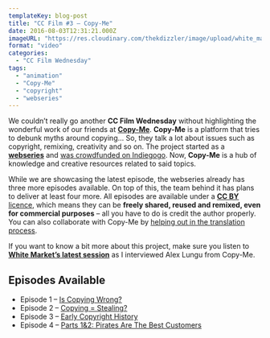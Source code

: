 ```yaml
---
templateKey: blog-post
title: "CC Film #3 – Copy-Me"
date: 2016-08-03T12:31:21.000Z
imageURL: "https://res.cloudinary.com/thekdizzler/image/upload/white_market/2016/07/COPYME_featured.jpg"
format: "video"
categories:
  - "CC Film Wednesday"
tags:
  - "animation"
  - "Copy-Me"
  - "copyright"
  - "webseries"
---
```

We couldn’t really go another **CC Film Wednesday** without highlighting the wonderful work of our friends at [**Copy-Me**](http://copy-me.org/). **Copy-Me** is a platform that tries to debunk myths around copying… So, they talk a lot about issues such as copyright, remixing, creativity and so on. The project started as a **[webseries](http://copy-me.org/category/web-series/)** and [was crowdfunded on Indiegogo](http://copy-me.org/2014/04/copy-me-indiegogo-crowdfunded-web-series-on-copyright/). Now, **Copy-Me** is a hub of knowledge and creative resources related to said topics.

While we are showcasing the latest episode, the webseries already has three more episodes available. On top of this, the team behind it has plans to deliver at least four more. All episodes are available under a [**CC BY** licence](https://creativecommons.org/licenses/by/3.0/), which means they can be **freely shared, reused and remixed, even for commercial purposes** – all you have to do is credit the author properly. You can also collaborate with Copy-Me by [helping out in the translation process](http://copy-me.org/contribute/copy-webseries-subtitles/).

If you want to know a bit more about this project, make sure you listen to [**White Market’s latest session**](http://www.whitemarketpodcast.co.uk/podcasts/2016/07/28/3-03-copy-me-copy-you/) as I interviewed Alex Lungu from Copy-Me.

Episodes Available
------------------

*   Episode 1 – [Is Copying Wrong?](http://copy-me.org/2014/04/webseries-copyright-episode-1-copying-wrong/)
*   Episode 2 – [Copying = Stealing?](http://copy-me.org/2014/05/ep-2-copying-stealing-released/)
*   Episode 3 – [Early Copyright History](http://copy-me.org/2014/10/copy-me-webseries-early-copyright-history-episode-3/)
*   Episode 4 – [Parts 1&2: Pirates Are The Best Customers](http://copy-me.org/2015/10/ep-4-pirates-anti-piracy-artists)